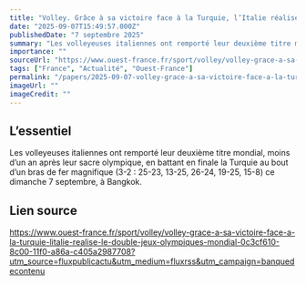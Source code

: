 ```yaml
---
title: "Volley. Grâce à sa victoire face à la Turquie, l’Italie réalise le doublé Jeux olympiques - Mondial"
date: "2025-09-07T15:49:57.000Z"
publishedDate: "7 septembre 2025"
summary: "Les volleyeuses italiennes ont remporté leur deuxième titre mondial, moins d’un an après leur sacre olympique, en battant en finale la Turquie au bout d’un bras de fer magnifique (3-2 : 25-23, 13-25, 26-24, 19-25, 15-8) ce dimanche 7 septembre, à Bangkok."
importance: ""
sourceUrl: "https://www.ouest-france.fr/sport/volley/volley-grace-a-sa-victoire-face-a-la-turquie-litalie-realise-le-double-jeux-olympiques-mondial-0c3cf610-8c00-11f0-a86a-c405a2987708?utm_source=fluxpublicactu&utm_medium=fluxrss&utm_campaign=banquedecontenu"
tags: ["France", "Actualité", "Ouest-France"]
permalink: "/papers/2025-09-07-volley-grace-a-sa-victoire-face-a-la-turquie-litalie-realise-le-double-jeux-olympiques-mondial"
imageUrl: ""
imageCredit: ""
---
```


## L’essentiel

Les volleyeuses italiennes ont remporté leur deuxième titre mondial, moins d’un an après leur sacre olympique, en battant en finale la Turquie au bout d’un bras de fer magnifique (3-2 : 25-23, 13-25, 26-24, 19-25, 15-8) ce dimanche 7 septembre, à Bangkok.

## Lien source

https://www.ouest-france.fr/sport/volley/volley-grace-a-sa-victoire-face-a-la-turquie-litalie-realise-le-double-jeux-olympiques-mondial-0c3cf610-8c00-11f0-a86a-c405a2987708?utm_source=fluxpublicactu&utm_medium=fluxrss&utm_campaign=banquedecontenu
